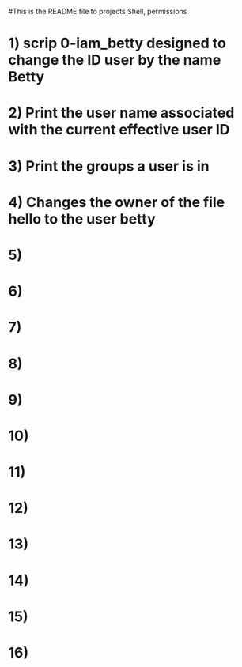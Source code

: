 #This is the README file to projects Shell, permissions

# 1) scrip 0-iam_betty designed to change the ID user by the name Betty

# 2) Print the user name associated with the current effective user ID
# 3) Print the groups a user is in
# 4) Changes the owner of the file hello to the user betty
# 5)
# 6)
# 7)
# 8)
# 9)
# 10)
# 11)
# 12)
# 13)
# 14)
# 15)
# 16)

